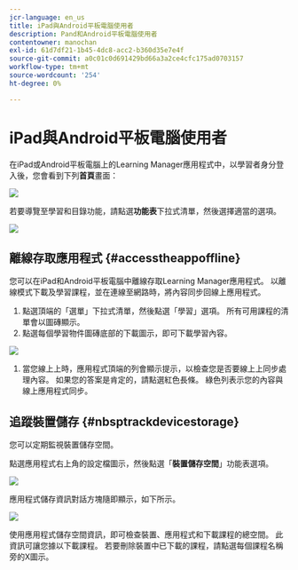```yaml
---
jcr-language: en_us
title: iPad與Android平板電腦使用者
description: Pand和Android平板電腦使用者
contentowner: manochan
exl-id: 61d7df21-1b45-4dc8-acc2-b360d35e7e4f
source-git-commit: a0c01c0d691429bd66a3a2ce4cfc175ad0703157
workflow-type: tm+mt
source-wordcount: '254'
ht-degree: 0%

---
```


# iPad與Android平板電腦使用者

在iPad或Android平板電腦上的Learning Manager應用程式中，以學習者身分登入後，您會看到下列&#x200B;**首頁**&#x200B;畫面：

![](assets/screenshot-2015-08-07-12-24-40-e1439211134842.png)

若要導覽至學習和目錄功能，請點選&#x200B;**功能表**&#x200B;下拉式清單，然後選擇適當的選項。

![](assets/menu-ipad.png)

## 離線存取應用程式 {#accesstheappoffline}

您可以在iPad和Android平板電腦中離線存取Learning Manager應用程式。 以離線模式下載及學習課程，並在連線至網路時，將內容同步回線上應用程式。

1. 點選頂端的「選單」下拉式清單，然後點選「學習」選項。 所有可用課程的清單會以圖磚顯示。
1. 點選每個學習物件圖磚底部的下載圖示，即可下載學習內容。

![](assets/download-ipad.png)

1. 當您線上上時，應用程式頂端的列會顯示提示，以檢查您是否要線上上同步處理內容。 如果您的答案是肯定的，請點選紅色長條。 綠色列表示您的內容與線上應用程式同步。

## 追蹤裝置儲存 {#nbsptrackdevicestorage}

您可以定期監視裝置儲存空間。

點選應用程式右上角的設定檔圖示，然後點選「**裝置儲存空間**」功能表選項。

![](assets/app-device-storage.png)

應用程式儲存資訊對話方塊隨即顯示，如下所示。

![](assets/app-storage.png)

使用應用程式儲存空間資訊，即可檢查裝置、應用程式和下載課程的總空間。 此資訊可讓您據以下載課程。 若要刪除裝置中已下載的課程，請點選每個課程名稱旁的X圖示。
